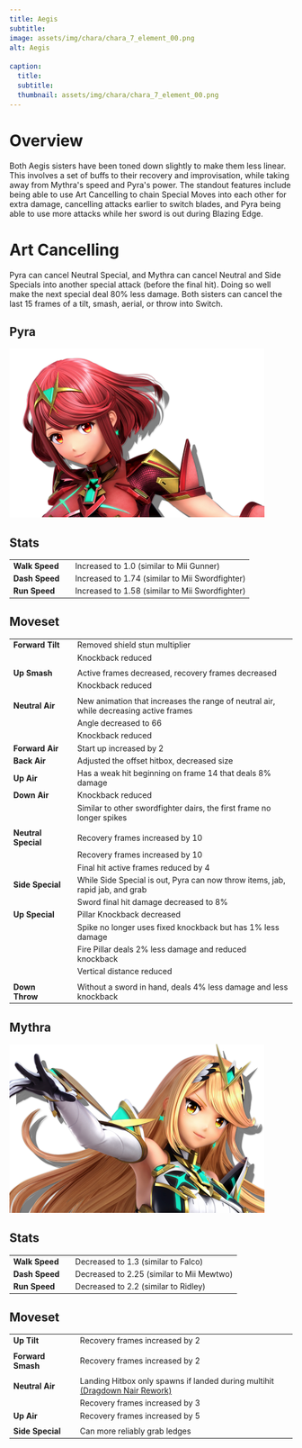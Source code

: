 ```yaml
---
title: Aegis
subtitle: 
image: assets/img/chara/chara_7_element_00.png
alt: Aegis

caption:
  title:
  subtitle: 
  thumbnail: assets/img/chara/chara_7_element_00.png
---
```


# Overview
Both Aegis sisters have been toned down slightly to make them less linear. This involves a set of buffs to their recovery and improvisation, while taking away from Mythra's speed and Pyra's power. The standout features include being able to use Art Cancelling to chain Special Moves into each other for extra damage, cancelling attacks earlier to switch blades, and Pyra being able to use more attacks while her sword is out during Blazing Edge.

# Art Cancelling
Pyra can cancel Neutral Special, and Mythra can cancel Neutral and Side Specials into another special attack (before the final hit). Doing so well make the next special deal 80% less damage. Both sisters can cancel the last 15 frames of a tilt, smash, aerial, or throw into Switch.

<div class="col-lg-12 text-center">
	<h2 class="section-heading text-uppercase">Pyra</h2>
</div>
<img class="img-fluid d-block mx-auto" src="assets/img/chara/chara_7_eflame_00.png" alt="">

## Stats

| |  |  |
| :----------- | :-----: | ----------- |
| **Walk Speed** | | Increased to 1.0 (similar to Mii Gunner)  |
| **Dash Speed** | | Increased to 1.74 (similar to Mii Swordfighter)  |
| **Run Speed** | | Increased to 1.58 (similar to Mii Swordfighter)  |
## Moveset

| |  |  |
| :----------- | :-----: | ----------- |
| **Forward Tilt** | | Removed shield stun multiplier |
|  |  | Knockback reduced |
| |  |  |
| **Up Smash** | | Active frames decreased, recovery frames decreased |
|  |  | Knockback reduced |
| |  |  |
| **Neutral Air** | | New animation that increases the range of neutral air, while decreasing active frames |
|  |  | Angle decreased to 66 |
|  |  | Knockback reduced |
| **Forward Air** | | Start up increased by 2 |
| **Back Air** | | Adjusted the offset hitbox, decreased size |
| **Up Air** | | Has a weak hit beginning on frame 14 that deals 8% damage |
| **Down Air** | | Knockback reduced |
| |  | Similar to other swordfighter dairs, the first frame no longer spikes |
| |  |  |
| **Neutral Special** | | Recovery frames increased by 10 |
|  |  | Recovery frames increased by 10 |
|  |  | Final hit active frames reduced by 4|
| **Side Special** | | While Side Special is out, Pyra can now throw items, jab, rapid jab, and grab |
|  |  | Sword final hit damage decreased to 8% |
| **Up Special** | | Pillar Knockback decreased |
|  |  | Spike no longer uses fixed knockback but has 1% less damage |
|  |  | Fire Pillar deals 2% less damage and reduced knockback |
|  |  | Vertical distance reduced |
| |  |  |
| **Down Throw** | | Without a sword in hand, deals 4% less damage and less knockback |



<div class="col-lg-12 text-center">
	<h2 class="section-heading text-uppercase">Mythra</h2>
</div>
<img class="img-fluid d-block mx-auto" src="assets/img/chara/chara_7_elight_00.png" alt="">

## Stats

| |  |  |
| :----------- | :-----: | ----------- |
| **Walk Speed** | | Decreased to 1.3 (similar to Falco)  |
| **Dash Speed** | | Decreased to 2.25 (similar to Mii Mewtwo)  |
| **Run Speed** | | Decreased to 2.2 (similar to Ridley)  |
## Moveset

| |  |  |
| :----------- | :-----: | ----------- |
| **Up Tilt** | | Recovery frames increased by 2 |
| |  |  |
| **Forward Smash** | | Recovery frames increased by 2 |
| |  |  |
| **Neutral Air** |  | Landing Hitbox only spawns if landed during multihit [(Dragdown Nair Rework)](mechanics#Nairs) |
| | | Recovery frames increased by 3 |
| **Up Air** | | Recovery frames increased by 5 |
| |  |  |
| **Side Special** | | Can more reliably grab ledges |